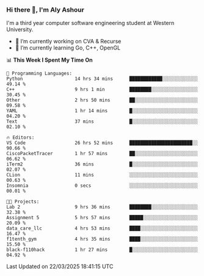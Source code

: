 ### Hi there 👋, I'm Aly Ashour
I'm a third year computer software engineering student at Western University.

- 🔭 I’m currently working on CVA & Recurse
- 🌱 I’m currently learning Go, C++, OpenGL

<!--START_SECTION:waka-->
📊 **This Week I Spent My Time On** 

```text
💬 Programming Languages: 
Python                   14 hrs 34 mins      ████████████░░░░░░░░░░░░░   49.14 % 
C++                      9 hrs 1 min         ████████░░░░░░░░░░░░░░░░░   30.45 % 
Other                    2 hrs 50 mins       ██░░░░░░░░░░░░░░░░░░░░░░░   09.58 % 
YAML                     1 hr 14 mins        █░░░░░░░░░░░░░░░░░░░░░░░░   04.20 % 
Text                     37 mins             █░░░░░░░░░░░░░░░░░░░░░░░░   02.10 % 

🔥 Editors: 
VS Code                  26 hrs 52 mins      ███████████████████████░░   90.66 % 
CiscoPacketTracer        1 hr 57 mins        ██░░░░░░░░░░░░░░░░░░░░░░░   06.62 % 
iTerm2                   36 mins             █░░░░░░░░░░░░░░░░░░░░░░░░   02.07 % 
CLion                    11 mins             ░░░░░░░░░░░░░░░░░░░░░░░░░   00.63 % 
Insomnia                 0 secs              ░░░░░░░░░░░░░░░░░░░░░░░░░   00.01 % 

🐱‍💻 Projects: 
Lab 2                    9 hrs 36 mins       ████████░░░░░░░░░░░░░░░░░   32.38 % 
Assignment 5             5 hrs 57 mins       █████░░░░░░░░░░░░░░░░░░░░   20.09 % 
data_care_llc            4 hrs 53 mins       ████░░░░░░░░░░░░░░░░░░░░░   16.47 % 
f1tenth_gym              4 hrs 35 mins       ████░░░░░░░░░░░░░░░░░░░░░   15.50 % 
black-f110hack           1 hr 27 mins        █░░░░░░░░░░░░░░░░░░░░░░░░   04.92 % 
```


 Last Updated on 22/03/2025 18:41:15 UTC
<!--END_SECTION:waka-->
